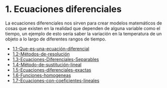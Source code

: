# 1. Ecuaciones diferenciales

La ecuaciones diferenciales nos sirven para crear modelos matemáticos de
cosas que existen en la realidad que dependen de alguna variable como el
tiempo, un ejemplo de esto sería saber la variación en la temperatura de
un objeto a lo largo de diferentes rangos de tiempo.

[comment]:STARTING_GENERATED_TOC

* [1.1-Que-es-una-ecuación-diferencial](<./content/1.1-Que-es-una-ecuación-diferencial.md>)
* [1.2-Métodos-de-resolución](<./content/1.2-Métodos-de-resolución.md>)
* [1.3-Ecuaciones-Diferenciales-Separables](<./content/1.3-Ecuaciones-Diferenciales-Separables.md>)
* [1.4-Método-de-sustitución-lineal](<./content/1.4-Método-de-sustitución-lineal.md>)
* [1.5-Ecuaciones-diferenciales-exactas](<./content/1.5-Ecuaciones-diferenciales-exactas.md>)
* [1.6-Funciones-homogeneas](<./content/1.6-Funciones-homogeneas.md>)
* [1.7-Ecuaciones-con-coeficientes-lineales](<./content/1.7-Ecuaciones-con-coeficientes-lineales.md>)

[comment]:ENDING_GENERATED_TOC

